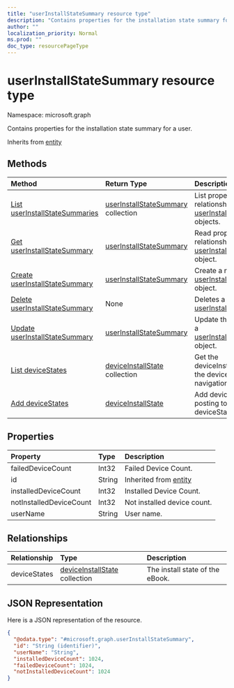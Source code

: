 ```yaml
---
title: "userInstallStateSummary resource type"
description: "Contains properties for the installation state summary for a user."
author: ""
localization_priority: Normal
ms.prod: ""
doc_type: resourcePageType
---
```


# userInstallStateSummary resource type


Namespace: microsoft.graph

Contains properties for the installation state summary for a user.


Inherits from [entity](../resources/entity.md)

## Methods
|Method|Return Type|Description|
|:---|:---|:---|
|[List userInstallStateSummaries](../api/userinstallstatesummary-list.md)|[userInstallStateSummary](../resources/userinstallstatesummary.md) collection|List properties and relationships of the [userInstallStateSummary](../resources/userinstallstatesummary.md) objects.|
|[Get userInstallStateSummary](../api/userinstallstatesummary-get.md)|[userInstallStateSummary](../resources/userinstallstatesummary.md)|Read properties and relationships of the [userInstallStateSummary](../resources/userinstallstatesummary.md) object.|
|[Create userInstallStateSummary](../api/userinstallstatesummary-create.md)|[userInstallStateSummary](../resources/userinstallstatesummary.md)|Create a new [userInstallStateSummary](../resources/userinstallstatesummary.md) object.|
|[Delete userInstallStateSummary](../api/userinstallstatesummary-delete.md)|None|Deletes a [userInstallStateSummary](../resources/userinstallstatesummary.md).|
|[Update userInstallStateSummary](../api/userinstallstatesummary-update.md)|[userInstallStateSummary](../resources/userinstallstatesummary.md)|Update the properties of a [userInstallStateSummary](../resources/userinstallstatesummary.md) object.|
|[List deviceStates](../api/userinstallstatesummary-list-devicestates.md)|[deviceInstallState](../resources/deviceinstallstate.md) collection|Get the deviceInstallStates from the deviceStates navigation property.|
|[Add deviceStates](../api/userinstallstatesummary-post-devicestates.md)|[deviceInstallState](../resources/deviceinstallstate.md)|Add deviceStates by posting to the deviceStates collection.|

## Properties
|Property|Type|Description|
|:---|:---|:---|
|failedDeviceCount|Int32|Failed Device Count.|
|id|String| Inherited from [entity](../resources/entity.md)|
|installedDeviceCount|Int32|Installed Device Count.|
|notInstalledDeviceCount|Int32|Not installed device count.|
|userName|String|User name.|

## Relationships
|Relationship|Type|Description|
|:---|:---|:---|
|deviceStates|[deviceInstallState](../resources/deviceinstallstate.md) collection|The install state of the eBook.|

## JSON Representation
Here is a JSON representation of the resource.
<!-- {
  "blockType": "resource",
  "keyProperty": "id",
  "@odata.type": "microsoft.graph.userInstallStateSummary",
  "baseType": "microsoft.graph.entity",
  "openType": false
}
-->
``` json
{
  "@odata.type": "#microsoft.graph.userInstallStateSummary",
  "id": "String (identifier)",
  "userName": "String",
  "installedDeviceCount": 1024,
  "failedDeviceCount": 1024,
  "notInstalledDeviceCount": 1024
}
```

